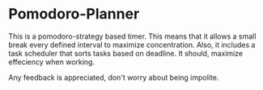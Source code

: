 # Pomodoro-Planner

This is a pomodoro-strategy based timer. This means that it allows a small break every defined interval to maximize concentration. Also, it includes a task scheduler that sorts tasks based on deadline. It should, maximize effeciency when working.

Any feedback is appreciated, don't worry about being impolite.
